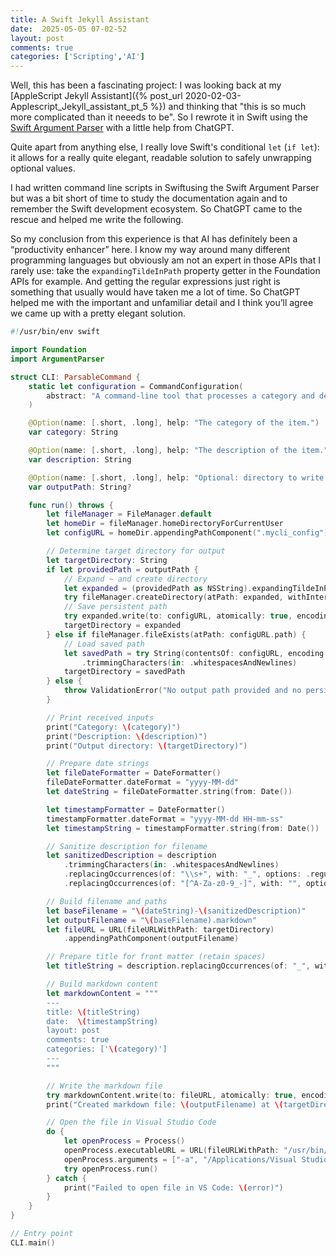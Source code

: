 ```yaml
---
title: A Swift Jekyll Assistant
date:  2025-05-05 07-02-52
layout: post
comments: true
categories: ['Scripting','AI']
---
```


Well, this has been a fascinating project: I was looking back at my [AppleScript Jekyll Assistant]({% post_url 2020-02-03-Applescript_Jekyll_assistant_pt_5 %}) and thinking that "this is so much more complicated than it neeeds to be". So I rewrote it in Swift using the [Swift Argument Parser](https://github.com/apple/swift-argument-parser) with a little help from ChatGPT.  

Quite apart from anything else, I really love Swift's conditional `let` (`if let`): it allows for a really quite elegant, readable solution to safely unwrapping optional values.

I had written command line scripts in Swiftusing the Swift Argument Parser but was a bit short of time to study the documentation again and to remember the Swift development ecosystem. So ChatGPT came to the rescue and helped me write the following.   

So my conclusion from this experience is that AI has definitely been a “productivity enhancer” here. I know my way around many different programming languages but obviously am not an expert in those APIs that I rarely use: take the `expandingTildeInPath` property getter in the Foundation APIs for example. And getting the regular expressions just right is something that usually would have taken me a lot of time. So ChatGPT helped me with the important and unfamiliar detail and I think you’ll agree we came up with a pretty elegant solution.

```swift
#!/usr/bin/env swift

import Foundation
import ArgumentParser

struct CLI: ParsableCommand {
    static let configuration = CommandConfiguration(
        abstract: "A command-line tool that processes a category and description and generates a markdown file."
    )

    @Option(name: [.short, .long], help: "The category of the item.")
    var category: String

    @Option(name: [.short, .long], help: "The description of the item.")
    var description: String

    @Option(name: [.short, .long], help: "Optional: directory to write output markdown file. Overrides and sets persistent path.")
    var outputPath: String?

    func run() throws {
        let fileManager = FileManager.default
        let homeDir = fileManager.homeDirectoryForCurrentUser
        let configURL = homeDir.appendingPathComponent(".mycli_config")

        // Determine target directory for output
        let targetDirectory: String
        if let providedPath = outputPath {
            // Expand ~ and create directory
            let expanded = (providedPath as NSString).expandingTildeInPath
            try fileManager.createDirectory(atPath: expanded, withIntermediateDirectories: true, attributes: nil)
            // Save persistent path
            try expanded.write(to: configURL, atomically: true, encoding: .utf8)
            targetDirectory = expanded
        } else if fileManager.fileExists(atPath: configURL.path) {
            // Load saved path
            let savedPath = try String(contentsOf: configURL, encoding: .utf8)
                .trimmingCharacters(in: .whitespacesAndNewlines)
            targetDirectory = savedPath
        } else {
            throw ValidationError("No output path provided and no persistent path found. Use --output-path to set one.")
        }

        // Print received inputs
        print("Category: \(category)")
        print("Description: \(description)")
        print("Output directory: \(targetDirectory)")

        // Prepare date strings
        let fileDateFormatter = DateFormatter()
        fileDateFormatter.dateFormat = "yyyy-MM-dd"
        let dateString = fileDateFormatter.string(from: Date())

        let timestampFormatter = DateFormatter()
        timestampFormatter.dateFormat = "yyyy-MM-dd HH-mm-ss"
        let timestampString = timestampFormatter.string(from: Date())

        // Sanitize description for filename
        let sanitizedDescription = description
            .trimmingCharacters(in: .whitespacesAndNewlines)
            .replacingOccurrences(of: "\\s+", with: "_", options: .regularExpression)
            .replacingOccurrences(of: "[^A-Za-z0-9_-]", with: "", options: .regularExpression)

        // Build filename and paths
        let baseFilename = "\(dateString)-\(sanitizedDescription)"
        let outputFilename = "\(baseFilename).markdown"
        let fileURL = URL(fileURLWithPath: targetDirectory)
            .appendingPathComponent(outputFilename)

        // Prepare title for front matter (retain spaces)
        let titleString = description.replacingOccurrences(of: "_", with: " ")

        // Build markdown content
        let markdownContent = """
        ---
        title: \(titleString)
        date:  \(timestampString)
        layout: post
        comments: true
        categories: ['\(category)']
        ---
        """

        // Write the markdown file
        try markdownContent.write(to: fileURL, atomically: true, encoding: .utf8)
        print("Created markdown file: \(outputFilename) at \(targetDirectory)")

        // Open the file in Visual Studio Code
        do {
            let openProcess = Process()
            openProcess.executableURL = URL(fileURLWithPath: "/usr/bin/open")
            openProcess.arguments = ["-a", "/Applications/Visual Studio Code.app", fileURL.path]
            try openProcess.run()
        } catch {
            print("Failed to open file in VS Code: \(error)")
        }
    }
}

// Entry point
CLI.main()
```